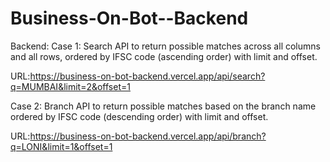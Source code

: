 # Business-On-Bot--Backend

Backend:
Case 1:
Search API to return possible matches across all columns and all rows, ordered by IFSC code (ascending order) with limit and offset.

URL:https://business-on-bot-backend.vercel.app/api/search?q=MUMBAI&limit=2&offset=1

Case 2:
Branch API to return possible matches based on the branch name ordered by IFSC code (descending order) with limit and offset.

URL:https://business-on-bot-backend.vercel.app/api/branch?q=LONI&limit=1&offset=1
